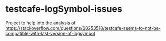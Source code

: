 # testcafe-logSymbol-issues

Project to help into the analysis of https://stackoverflow.com/questions/68253518/testcafe-seems-to-not-be-compatible-with-last-version-of-logsymbol
